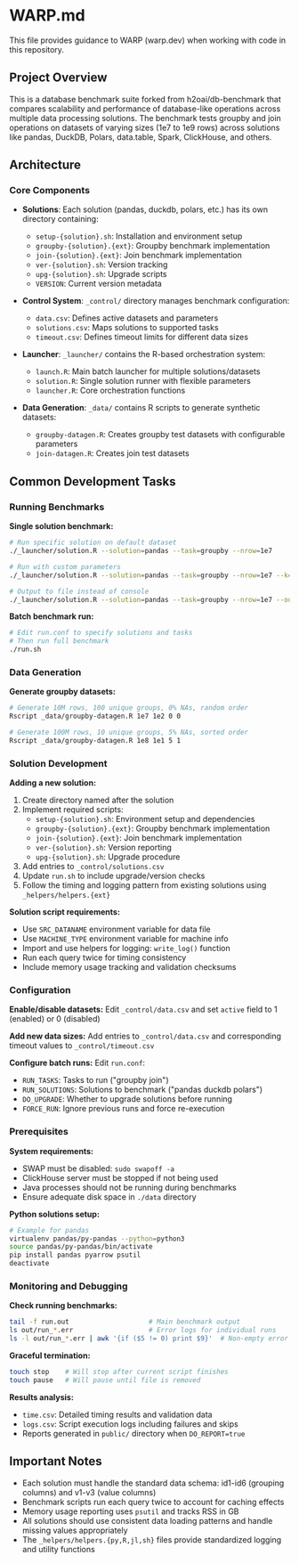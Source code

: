 # WARP.md

This file provides guidance to WARP (warp.dev) when working with code in this repository.

## Project Overview

This is a database benchmark suite forked from h2oai/db-benchmark that compares scalability and performance of database-like operations across multiple data processing solutions. The benchmark tests groupby and join operations on datasets of varying sizes (1e7 to 1e9 rows) across solutions like pandas, DuckDB, Polars, data.table, Spark, ClickHouse, and others.

## Architecture

### Core Components

- **Solutions**: Each solution (pandas, duckdb, polars, etc.) has its own directory containing:
  - `setup-{solution}.sh`: Installation and environment setup
  - `groupby-{solution}.{ext}`: Groupby benchmark implementation
  - `join-{solution}.{ext}`: Join benchmark implementation
  - `ver-{solution}.sh`: Version tracking
  - `upg-{solution}.sh`: Upgrade scripts
  - `VERSION`: Current version metadata

- **Control System**: `_control/` directory manages benchmark configuration:
  - `data.csv`: Defines active datasets and parameters
  - `solutions.csv`: Maps solutions to supported tasks
  - `timeout.csv`: Defines timeout limits for different data sizes

- **Launcher**: `_launcher/` contains the R-based orchestration system:
  - `launch.R`: Main batch launcher for multiple solutions/datasets
  - `solution.R`: Single solution runner with flexible parameters
  - `launcher.R`: Core orchestration functions

- **Data Generation**: `_data/` contains R scripts to generate synthetic datasets:
  - `groupby-datagen.R`: Creates groupby test datasets with configurable parameters
  - `join-datagen.R`: Creates join test datasets

## Common Development Tasks

### Running Benchmarks

**Single solution benchmark:**
```bash
# Run specific solution on default dataset
./_launcher/solution.R --solution=pandas --task=groupby --nrow=1e7

# Run with custom parameters
./_launcher/solution.R --solution=pandas --task=groupby --nrow=1e7 --k=1e2 --na=0 --sort=0 --quiet=true

# Output to file instead of console
./_launcher/solution.R --solution=pandas --task=groupby --nrow=1e7 --out=results.csv
```

**Batch benchmark run:**
```bash
# Edit run.conf to specify solutions and tasks
# Then run full benchmark
./run.sh
```

### Data Generation

**Generate groupby datasets:**
```bash
# Generate 10M rows, 100 unique groups, 0% NAs, random order
Rscript _data/groupby-datagen.R 1e7 1e2 0 0

# Generate 100M rows, 10 unique groups, 5% NAs, sorted order  
Rscript _data/groupby-datagen.R 1e8 1e1 5 1
```

### Solution Development

**Adding a new solution:**
1. Create directory named after the solution
2. Implement required scripts:
   - `setup-{solution}.sh`: Environment setup and dependencies
   - `groupby-{solution}.{ext}`: Groupby benchmark implementation
   - `join-{solution}.{ext}`: Join benchmark implementation  
   - `ver-{solution}.sh`: Version reporting
   - `upg-{solution}.sh`: Upgrade procedure
3. Add entries to `_control/solutions.csv`
4. Update `run.sh` to include upgrade/version checks
5. Follow the timing and logging pattern from existing solutions using `_helpers/helpers.{ext}`

**Solution script requirements:**
- Use `SRC_DATANAME` environment variable for data file
- Use `MACHINE_TYPE` environment variable for machine info
- Import and use helpers for logging: `write_log()` function
- Run each query twice for timing consistency
- Include memory usage tracking and validation checksums

### Configuration

**Enable/disable datasets:**
Edit `_control/data.csv` and set `active` field to 1 (enabled) or 0 (disabled)

**Add new data sizes:**
Add entries to `_control/data.csv` and corresponding timeout values to `_control/timeout.csv`

**Configure batch runs:**
Edit `run.conf`:
- `RUN_TASKS`: Tasks to run ("groupby join")
- `RUN_SOLUTIONS`: Solutions to benchmark ("pandas duckdb polars")
- `DO_UPGRADE`: Whether to upgrade solutions before running
- `FORCE_RUN`: Ignore previous runs and force re-execution

### Prerequisites

**System requirements:**
- SWAP must be disabled: `sudo swapoff -a`
- ClickHouse server must be stopped if not being used
- Java processes should not be running during benchmarks
- Ensure adequate disk space in `./data` directory

**Python solutions setup:**
```bash
# Example for pandas
virtualenv pandas/py-pandas --python=python3
source pandas/py-pandas/bin/activate
pip install pandas pyarrow psutil
deactivate
```

### Monitoring and Debugging

**Check running benchmarks:**
```bash
tail -f run.out                    # Main benchmark output
ls out/run_*.err                   # Error logs for individual runs
ls -l out/run_*.err | awk '{if ($5 != 0) print $9}'  # Non-empty error files
```

**Graceful termination:**
```bash
touch stop    # Will stop after current script finishes
touch pause   # Will pause until file is removed
```

**Results analysis:**
- `time.csv`: Detailed timing results and validation data
- `logs.csv`: Script execution logs including failures and skips
- Reports generated in `public/` directory when `DO_REPORT=true`

## Important Notes

- Each solution must handle the standard data schema: id1-id6 (grouping columns) and v1-v3 (value columns)
- Benchmark scripts run each query twice to account for caching effects
- Memory usage reporting uses `psutil` and tracks RSS in GB
- All solutions should use consistent data loading patterns and handle missing values appropriately
- The `_helpers/helpers.{py,R,jl,sh}` files provide standardized logging and utility functions